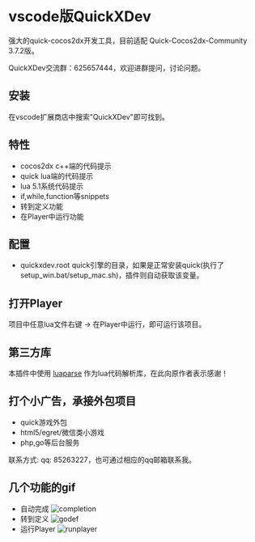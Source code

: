 # vscode版QuickXDev
强大的quick-cocos2dx开发工具，目前适配 Quick-Cocos2dx-Community 3.7.2版。

QuickXDev交流群：625657444，欢迎进群提问，讨论问题。

## 安装
在vscode扩展商店中搜索"QuickXDev"即可找到。

## 特性
- cocos2dx c++端的代码提示
- quick lua端的代码提示
- lua 5.1系统代码提示
- if,while,function等snippets
- 转到定义功能
- 在Player中运行功能

## 配置
- quickxdev.root quick引擎的目录，如果是正常安装quick(执行了setup_win.bat/setup_mac.sh)，插件则自动获取该变量。

## 打开Player
项目中任意lua文件右键 -> 在Player中运行，即可运行该项目。

## 第三方库
本插件中使用 [luaparse](https://github.com/oxyc/luaparse) 作为lua代码解析库，在此向原作者表示感谢！

## 打个小广告，承接外包项目
- quick游戏外包
- html5/egret/微信类小游戏
- php,go等后台服务

联系方式:
qq: 85263227，也可通过相应的qq邮箱联系我。

## 几个功能的gif
- 自动完成
![completion](https://user-images.githubusercontent.com/1720546/44968155-c290b580-af78-11e8-8d58-4e5d43a31cd7.gif)
- 转到定义
![godef](https://user-images.githubusercontent.com/1720546/44968156-c58ba600-af78-11e8-8a98-3f73c5a51b34.gif)
- 运行Player
![runplayer](https://user-images.githubusercontent.com/1720546/44968157-c6243c80-af78-11e8-8490-920d2db74789.gif)
